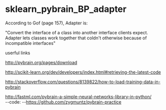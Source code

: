 # sklearn_pybrain_BP_adapter

According to Gof (page 157), Adapter is:

"Convert the interface of a class into another interface clients expect. Adapter lets classes work together that coldn't otherwise because of incompatible interfaces"



userful links

http://pybrain.org/pages/download


http://scikit-learn.org/dev/developers/index.html#retrieving-the-latest-code


http://stackoverflow.com/questions/8139822/how-to-load-training-data-in-pybrain

http://fastml.com/pybrain-a-simple-neural-networks-library-in-python/  
--code:
--https://github.com/zygmuntz/pybrain-practice
